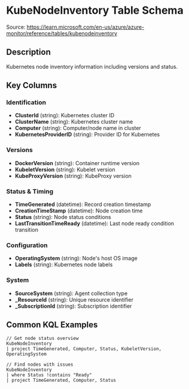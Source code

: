 # KubeNodeInventory Table Schema

Source: https://learn.microsoft.com/en-us/azure/azure-monitor/reference/tables/kubenodeinventory

## Description
Kubernetes node inventory information including versions and status.

## Key Columns

### Identification
- **ClusterId** (string): Kubernetes cluster ID
- **ClusterName** (string): Kubernetes cluster name
- **Computer** (string): Computer/node name in cluster
- **KubernetesProviderID** (string): Provider ID for Kubernetes

### Versions
- **DockerVersion** (string): Container runtime version
- **KubeletVersion** (string): Kubelet version
- **KubeProxyVersion** (string): KubeProxy version

### Status & Timing
- **TimeGenerated** (datetime): Record creation timestamp
- **CreationTimeStamp** (datetime): Node creation time
- **Status** (string): Node status conditions
- **LastTransitionTimeReady** (datetime): Last node ready condition transition

### Configuration
- **OperatingSystem** (string): Node's host OS image
- **Labels** (string): Kubernetes node labels

### System
- **SourceSystem** (string): Agent collection type
- **_ResourceId** (string): Unique resource identifier
- **_SubscriptionId** (string): Subscription identifier

## Common KQL Examples
```kql
// Get node status overview
KubeNodeInventory
| project TimeGenerated, Computer, Status, KubeletVersion, OperatingSystem

// Find nodes with issues
KubeNodeInventory
| where Status !contains "Ready"
| project TimeGenerated, Computer, Status
```